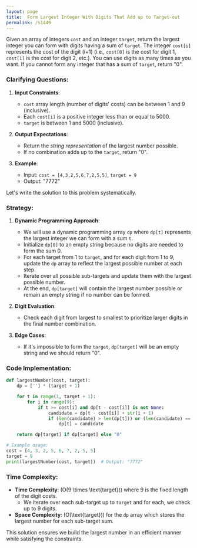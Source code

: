 ```yaml
---
layout: page
title:  Form Largest Integer With Digits That Add up to Target-out
permalink: /s1449
---
```

Given an array of integers `cost` and an integer `target`, return the largest integer you can form with digits having a sum of `target`. The integer `cost[i]` represents the cost of the digit (i+1) (i.e., `cost[0]` is the cost for digit 1, `cost[1]` is the cost for digit 2, etc.). You can use digits as many times as you want. If you cannot form any integer that has a sum of `target`, return "0".

### Clarifying Questions:
1. **Input Constraints**:
   - `cost` array length (number of digits' costs) can be between 1 and 9 (inclusive).
   - Each `cost[i]` is a positive integer less than or equal to 5000.
   - `target` is between 1 and 5000 (inclusive).

2. **Output Expectations**:
   - Return the *string representation* of the largest number possible.
   - If no combination adds up to the `target`, return "0".

3. **Example**:
   - Input: `cost = [4,3,2,5,6,7,2,5,5]`, `target = 9`
   - Output: "7772"

Let's write the solution to this problem systematically.

### Strategy:
1. **Dynamic Programming Approach**:
   - We will use a dynamic programming array `dp` where `dp[t]` represents the largest integer we can form with a sum `t`.
   - Initialize `dp[0]` to an empty string because no digits are needed to form the sum 0.
   - For each target from 1 to `target`, and for each digit from 1 to 9, update the `dp` array to reflect the largest possible number at each step.
   - Iterate over all possible sub-targets and update them with the largest possible number.
   - At the end, `dp[target]` will contain the largest number possible or remain an empty string if no number can be formed.

2. **Digit Evaluation**:
   - Check each digit from largest to smallest to prioritize larger digits in the final number combination.

3. **Edge Cases**:
   - If it's impossible to form the `target`, `dp[target]` will be an empty string and we should return "0".

### Code Implementation:
```python
def largestNumber(cost, target):
    dp = [''] * (target + 1)

    for t in range(1, target + 1):
        for i in range(9):
            if t >= cost[i] and dp[t - cost[i]] is not None:
                candidate = dp[t - cost[i]] + str(i + 1)
                if (len(candidate) > len(dp[t])) or (len(candidate) == len(dp[t]) and candidate > dp[t]):
                    dp[t] = candidate

    return dp[target] if dp[target] else "0"

# Example usage:
cost = [4, 3, 2, 5, 6, 7, 2, 5, 5]
target = 9
print(largestNumber(cost, target))  # Output: "7772"
```

### Time Complexity:
- **Time Complexity**: \(O(9 \times \text{target})\) where 9 is the fixed length of the digit costs.
  - We iterate over each sub-target up to `target` and for each, we check up to 9 digits.
- **Space Complexity**: \(O(\text{target})\) for the `dp` array which stores the largest number for each sub-target sum.

This solution ensures we build the largest number in an efficient manner while satisfying the constraints.